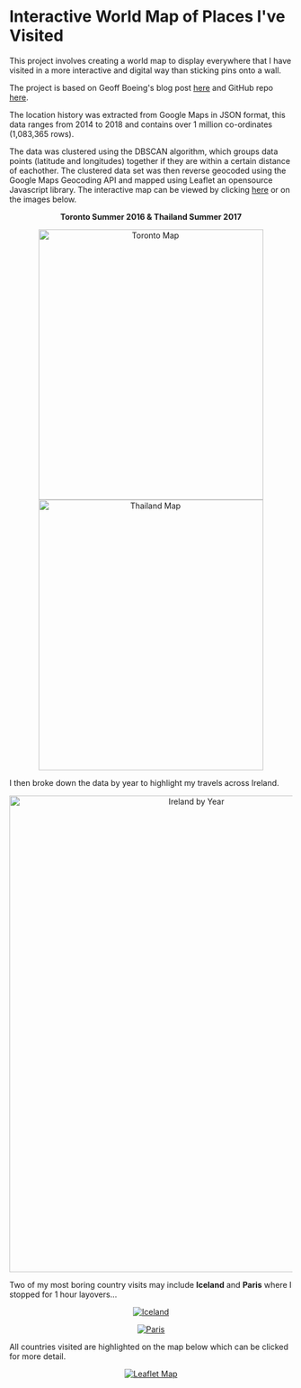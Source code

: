 # Interactive World Map of Places I've Visited

This project involves creating a world map to display everywhere that I have visited in a more interactive and digital way than sticking pins onto a wall.

The project is based on Geoff Boeing's blog post [here](https://geoffboeing.com/2016/06/mapping-everywhere-ever-been/) and GitHub repo [here](https://geoffboeing.com/2016/06/mapping-everywhere-ever-been/).

The location history was extracted from Google Maps in JSON format, this data ranges from 2014 to 2018 and contains over 1 million co-ordinates (1,083,365 rows).

The data was clustered using the DBSCAN algorithm, which groups data points (latitude and longitudes) together if they are within a certain distance of eachother. The clustered data set was then reverse geocoded using the Google Maps Geocoding API and mapped using Leaflet an opensource Javascript library. The interactive map can be viewed by clicking [here](https://rawgit.com/jackmorrison/Google-Location-History/master/Leaflet/Map.html) or on the images below.

<p align="center">
  <b> Toronto Summer 2016 & Thailand Summer 2017 </b>
</p>

<p align="center">
    <a href="https://rawgit.com/jackmorrison/Google-Location-History/master/Leaflet/Map-Toronto.html">
    <img src="https://raw.githubusercontent.com/jackmorrison/Location-History/master/Images/Toronto-Summer-2016.jpg" alt="Toronto Map" width="400" height="480">
  
  </a>
  <a href="https://rawgit.com/jackmorrison/Google-Location-History/master/Leaflet/Map-Thailand.html">
    <img src="https://raw.githubusercontent.com/jackmorrison/Location-History/master/Images/Thailand-Summer-2017.jpg" alt="Thailand Map" width="400" height="480">

  </a>
</p>

I then broke down the data by year to highlight my travels across Ireland.

<p align="center">
  
  <img src="https://raw.githubusercontent.com/jackmorrison/Location-History/master/Images/Ireland-by-Year.gif" alt="Ireland by Year" height="846" width="650">
  
</p>

Two of my most boring country visits may include **Iceland** and **Paris** where I stopped for 1 hour layovers... 

<p align="center">
    <a href="https://rawgit.com/jackmorrison/Google-Location-History/master/Leaflet/Map-Iceland.html">
    <img src="https://raw.githubusercontent.com/jackmorrison/Location-History/master/Images/Iceland-2016-2.jpg" alt="Iceland">
  
  </a>
  </p>
  <p align="center">
  <a href="https://rawgit.com/jackmorrison/Google-Location-History/master/Leaflet/Map-Paris.html">
    <img src="https://raw.githubusercontent.com/jackmorrison/Location-History/master/Images/Paris-2017-1.jpg" alt="Paris">

  </a>
  </p>

All countries visited are highlighted on the map below which can be clicked for more detail.

<p align=center>
<a href="https://rawgit.com/jackmorrison/Google-Location-History/master/Leaflet/Map.html">
  <img src="https://raw.githubusercontent.com/jackmorrison/Location-History/master/Images/Full-Map-1.jpg" alt="Leaflet Map">
</a>
</p>
